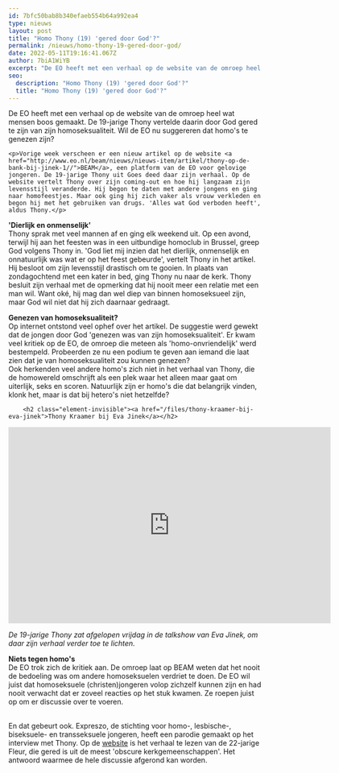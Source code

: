 ```yaml
---
id: 7bfc50bab8b340efaeb554b64a992ea4
type: nieuws
layout: post
title: "Homo Thony (19) 'gered door God'?"
permalink: /nieuws/homo-thony-19-gered-door-god/
date: 2022-05-11T19:16:41.067Z
author: 7biA1WiYB
excerpt: "De EO heeft met een verhaal op de website van de omroep heel wat mensen boos gemaakt. De 19-jarige Thony vertelde daarin door God gered te zijn van zijn homoseksualiteit. Wil de EO nu suggereren dat homo's te genezen zijn?  "
seo:
  description: "Homo Thony (19) 'gered door God'?"
  title: "Homo Thony (19) 'gered door God'?"
---
```

De EO heeft met een verhaal op de website van de omroep heel wat mensen boos gemaakt. De 19-jarige Thony vertelde daarin door God gered te zijn van zijn homoseksualiteit. Wil de EO nu suggereren dat homo's te genezen zijn?  

    <p>Vorige week verscheen er een nieuw artikel op de website <a href="http://www.eo.nl/beam/nieuws/nieuws-item/artikel/thony-op-de-bank-bij-jinek-1//">BEAM</a>, een platform van de EO voor gelovige jongeren. De 19-jarige Thony uit Goes deed daar zijn verhaal. Op de website vertelt Thony over zijn coming-out en hoe hij langzaam zijn levensstijl veranderde. Hij begon te daten met andere jongens en ging naar homofeestjes. Maar ook ging hij zich vaker als vrouw verkleden en begon hij met het gebruiken van drugs. 'Alles wat God verboden heeft', aldus Thony.</p>
<p><strong>'Dierlijk en onmenselijk'</strong><br>Thony sprak met veel mannen af en ging elk weekend uit. Op een avond, terwijl hij aan het feesten was in een uitbundige homoclub in Brussel, greep God volgens Thony in. 'God liet mij inzien dat het dierlijk, onmenselijk en onnatuurlijk was wat er op het feest gebeurde', vertelt Thony in het artikel.<br>Hij besloot om zijn levensstijl drastisch om te gooien. In plaats van zondagochtend met een kater in bed, ging Thony nu naar de kerk. Thony besluit zijn verhaal met de opmerking dat hij nooit meer een relatie met een man wil. Want oké, hij mag dan wel diep van binnen homoseksueel zijn, maar God wil niet dat hij zich daarnaar gedraagt. </p>
<p><strong>Genezen van homoseksualiteit?</strong><br>Op internet ontstond veel ophef over het artikel. De suggestie werd gewekt dat de jongen door God 'genezen was van zijn homoseksualiteit'. Er kwam veel kritiek op de EO, de omroep die meteen als 'homo-onvriendelijk' werd bestempeld. Probeerden ze nu een podium te geven aan iemand die laat zien dat je van homoseksualiteit zou kunnen genezen?<br>Ook herkenden veel andere homo's zich niet in het verhaal van Thony, die de homowereld omschrijft als een plek waar het alleen maar gaat om uiterlijk, seks en scoren. Natuurlijk zijn er homo's die dat belangrijk vinden, klonk het, maar is dat bij hetero's niet hetzelfde?</p>
<p><div class="media media-element-container media-default"><div id="file-114" class="file file-video file-video-youtube">

        <h2 class="element-invisible"><a href="/files/thony-kraamer-bij-eva-jinek">Thony Kraamer bij Eva Jinek</a></h2>
    
  
  <div class="content">
    <div class="media-youtube-video media-element file-default media-youtube-1">
  <iframe class="media-youtube-player" width="640" height="390" title="Thony Kraamer bij Eva Jinek" src="https://www.youtube.com/embed/-oASwQSumrI?wmode=opaque&controls=" name="Thony Kraamer bij Eva Jinek" frameborder="0" allowfullscreen="">Video van Thony Kraamer bij Eva Jinek</iframe>
</div>
  </div>

  
</div>
</div>
<p><em>De 19-jarige Thony zat afgelopen vrijdag in de talkshow van Eva Jinek, om daar zijn verhaal verder toe te lichten.</em></p>
<p><strong>Niets tegen homo's</strong><br>De EO trok zich de kritiek aan. De omroep laat op BEAM weten dat het nooit de bedoeling was om andere homoseksuelen verdriet te doen. De EO wil juist dat homoseksuele (christen)jongeren volop zichzelf kunnen zijn en had nooit verwacht dat er zoveel reacties op het stuk kwamen. Ze roepen juist op om er discussie over te voeren.</p>
<p><br>En dat gebeurt ook. Expreszo, de stichting voor homo-, lesbische-, biseksuele- en transseksuele jongeren, heeft een parodie gemaakt op het interview met Thony. Op de <a href="http://www.expreszo.nl/opinie/fleur-22-elke-zondag-ik-de-meest-obscure-kerken-te-vinden/">website</a> is het verhaal te lezen van de 22-jarige Fleur, die gered is uit de meest 'obscure kerkgemeenschappen'. Het antwoord waarmee de hele discussie afgerond kan worden.</p>  
